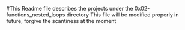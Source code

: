 #This Readme file describes the projects under the 0x02-functions_nested_loops directory
This file will be modified properly in future, forgive the scantiness at the moment
